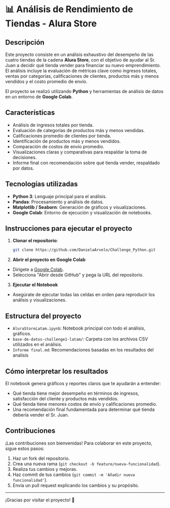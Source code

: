 # 📊 Análisis de Rendimiento de Tiendas - Alura Store

## Descripción

Este proyecto consiste en un análisis exhaustivo del desempeño de las cuatro tiendas de la cadena **Alura Store**, con el objetivo de ayudar al Sr. Juan a decidir qué tienda vender para financiar su nuevo emprendimiento. El análisis incluye la evaluación de métricas clave como ingresos totales, ventas por categorías, calificaciones de clientes, productos más y menos vendidos y el costo promedio de envío.

El proyecto se realizó utilizando **Python** y herramientas de análisis de datos en un entorno de **Google Colab**.

## Características

- Análisis de ingresos totales por tienda.
- Evaluación de categorías de productos más y menos vendidas.
- Calificaciones promedio de clientes por tienda.
- Identificación de productos más y menos vendidos.
- Comparación de costos de envío promedio.
- Visualizaciones claras y comparativas para respaldar la toma de decisiones.
- Informe final con recomendación sobre qué tienda vender, respaldado por datos.

## Tecnologías utilizadas

- **Python 3**: Lenguaje principal para el análisis.
- **Pandas**: Procesamiento y análisis de datos.
- **Matplotlib / Seaborn**: Generación de gráficos y visualizaciones.
- **Google Colab**: Entorno de ejecución y visualización de notebooks.

## Instrucciones para ejecutar el proyecto

1. **Clonar el repositorio**:
   ```bash
   git clone https://github.com/DanielaArvelo/Challenge_Python.git
2. **Abrir el proyecto en Google Colab**
  - Dirígete a [Google Colab](https://colab.research.google.com/).
  - Selecciona "Abrir desde GitHub" y pega la URL del repositorio.

3. **Ejecutar el Notebook**
  - Asegúrate de ejecutar todas las celdas en orden para reproducir los análisis y visualizaciones.

## Estructura del proyecto

- `AluraStoreLatam.ipynb`: Notebook principal con todo el análisis, gráficos.
- `base-de-datos-challenge1-latam/`: Carpeta con los archivos CSV utilizados en el análisis.
- `Informe final.md`: Recomendaciones basadas en los resultados del analisis
  
## Cómo interpretar los resultados

El notebook genera gráficos y reportes claros que te ayudarán a entender:

- Qué tienda tiene mejor desempeño en términos de ingresos, satisfacción del cliente y productos más vendidos.
- Qué tienda tiene menores costos de envío y calificaciones promedio.
- Una recomendación final fundamentada para determinar qué tienda debería vender el Sr. Juan.

## Contribuciones

¡Las contribuciones son bienvenidas! Para colaborar en este proyecto, sigue estos pasos:

1. Haz un fork del repositorio.
2. Crea una nueva rama (`git checkout -b feature/nueva-funcionalidad`).
3. Realiza tus cambios y mejoras.
4. Haz commit de tus cambios (`git commit -m 'Añadir nueva funcionalidad'`).
5. Envía un pull request explicando los cambios y su propósito.

---

¡Gracias por visitar el proyecto! 🚀

